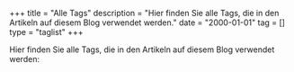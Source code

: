 +++
title       = "Alle Tags"
description = "Hier finden Sie alle Tags, die in den Artikeln auf diesem Blog verwendet werden."
date        = "2000-01-01"
tag         = []
type        = "taglist"
+++

Hier finden Sie alle Tags, die in den Artikeln auf diesem Blog verwendet werden:

